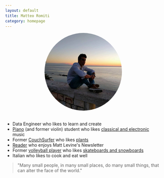 ```yaml
---
layout: default
title: Matteo Romiti 
category: homepage
---
```

<center><img src="./images/me_sunrise.jpg" alt="Me" style="width: 250px; border-radius: 50%"/></center>

<br /> 

- Data Engineer who likes to learn and create <br /> 
- [Piano](https://matteoromiti.github.io/piano-journey/) (and former violin) student who likes [classical and electronic](https://github.com/alegaballo/Tools/blob/master/playlist_creator/sorted_tracks.csv) music <br />
- Former [CouchSurfer](https://www.couchsurfing.com/people/matteoromiti) who likes [plants](https://matteoromiti.github.io/blog/Plants-Stuff/) <br /> 
- [Reader](https://matteoromiti.github.io/reading-list/) who enjoys Matt Levine's Newsletter <br />
- Former [volleyball player](https://youtu.be/ljKnFh7Vxms) who likes [skateboards and snowboards](https://youtu.be/X3y-hf4Nu7k) <br />
- Italian who likes to cook and eat well

> "Many small people, in many small places, do many small things, that can alter the face of the world."

